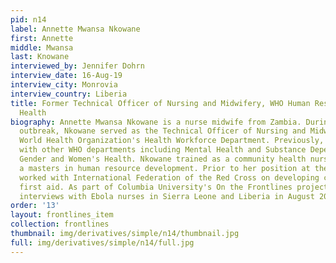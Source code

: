 ```yaml
---
pid: n14
label: Annette Mwansa Nkowane
first: Annette
middle: Mwansa
last: Knowane
interviewed_by: Jennifer Dohrn
interview_date: 16-Aug-19
interview_city: Monrovia
interview_country: Liberia
title: Former Technical Officer of Nursing and Midwifery, WHO Human Resources for
  Health
biography: Annette Mwansa Nkowane is a nurse midwife from Zambia. During the Ebola
  outbreak, Nkowane served as the Technical Officer of Nursing and Midwifery in the
  World Health Organization's Health Workforce Department. Previously, she worked
  with other WHO departments including Mental Health and Substance Dependence and
  Gender and Women's Health. Nkowane trained as a community health nurse before completing
  a masters in human resource development. Prior to her position at the WHO, Nkowane
  worked with International Federation of the Red Cross on developing community-based
  first aid. As part of Columbia University's On the Frontlines project, Nkowane conducted
  interviews with Ebola nurses in Sierra Leone and Liberia in August 2019.
order: '13'
layout: frontlines_item
collection: frontlines
thumbnail: img/derivatives/simple/n14/thumbnail.jpg
full: img/derivatives/simple/n14/full.jpg
---
```

